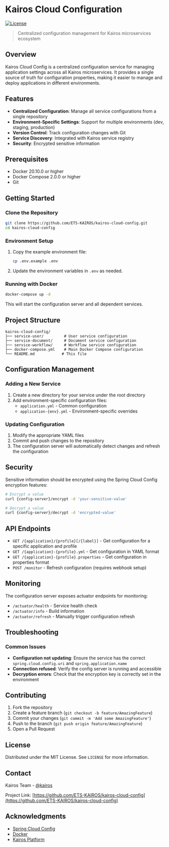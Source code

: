 # Kairos Cloud Configuration

[![License](https://img.shields.io/badge/License-MIT-blue.svg)](https://opensource.org/licenses/MIT)

> Centralized configuration management for Kairos microservices ecosystem

## Overview

Kairos Cloud Config is a centralized configuration service for managing application settings across all Kairos microservices. It provides a single source of truth for configuration properties, making it easier to manage and deploy applications in different environments.

## Features

- **Centralized Configuration**: Manage all service configurations from a single repository
- **Environment-Specific Settings**: Support for multiple environments (dev, staging, production)
- **Version Control**: Track configuration changes with Git
- **Service Discovery**: Integrated with Kairos service registry
- **Security**: Encrypted sensitive information

## Prerequisites

- Docker 20.10.0 or higher
- Docker Compose 2.0.0 or higher
- Git

## Getting Started

### Clone the Repository

```bash
git clone https://github.com/ETS-KAIROS/kairos-cloud-config.git
cd kairos-cloud-config
```

### Environment Setup

1. Copy the example environment file:
   ```bash
   cp .env.example .env
   ```

2. Update the environment variables in `.env` as needed.

### Running with Docker

```bash
docker-compose up -d
```

This will start the configuration server and all dependent services.

## Project Structure

```
kairos-cloud-config/
├── service-user/         # User service configuration
├── service-document/     # Document service configuration
├── service-workflow/     # Workflow service configuration
├── docker-compose.yml    # Main Docker Compose configuration
└── README.md            # This file
```

## Configuration Management

### Adding a New Service

1. Create a new directory for your service under the root directory
2. Add environment-specific configuration files:
   - `application.yml` - Common configuration
   - `application-{env}.yml` - Environment-specific overrides

### Updating Configuration

1. Modify the appropriate YAML files
2. Commit and push changes to the repository
3. The configuration server will automatically detect changes and refresh the configuration

## Security

Sensitive information should be encrypted using the Spring Cloud Config encryption features:

```bash
# Encrypt a value
curl {config-server}/encrypt -d 'your-sensitive-value'

# Decrypt a value
curl {config-server}/decrypt -d 'encrypted-value'
```

## API Endpoints

- `GET /{application}/{profile}[/{label}]` - Get configuration for a specific application and profile
- `GET /{application}-{profile}.yml` - Get configuration in YAML format
- `GET /{application}-{profile}.properties` - Get configuration in properties format
- `POST /monitor` - Refresh configuration (requires webhook setup)

## Monitoring

The configuration server exposes actuator endpoints for monitoring:

- `/actuator/health` - Service health check
- `/actuator/info` - Build information
- `/actuator/refresh` - Manually trigger configuration refresh

## Troubleshooting

### Common Issues

- **Configuration not updating**: Ensure the service has the correct `spring.cloud.config.uri` and `spring.application.name`
- **Connection refused**: Verify the config server is running and accessible
- **Decryption errors**: Check that the encryption key is correctly set in the environment

## Contributing

1. Fork the repository
2. Create a feature branch (`git checkout -b feature/AmazingFeature`)
3. Commit your changes (`git commit -m 'Add some AmazingFeature'`)
4. Push to the branch (`git push origin feature/AmazingFeature`)
5. Open a Pull Request

## License

Distributed under the MIT License. See `LICENSE` for more information.

## Contact

Kairos Team - [@kairos](https://github.com/kairos)

Project Link: [https://github.com/ETS-KAIROS/kairos-cloud-config](https://github.com/ETS-KAIROS/kairos-cloud-config)

## Acknowledgments

- [Spring Cloud Config](https://spring.io/projects/spring-cloud-config)
- [Docker](https://www.docker.com/)
- [Kairos Platform](https://github.com/kairos)